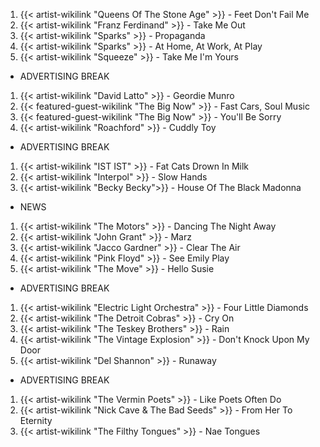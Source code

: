 1. {{< artist-wikilink "Queens Of The Stone Age" >}} - Feet Don't Fail Me
2. {{< artist-wikilink "Franz Ferdinand" >}} - Take Me Out
3. {{< artist-wikilink "Sparks" >}} - Propaganda
4. {{< artist-wikilink "Sparks" >}} - At Home, At Work, At Play
5. {{< artist-wikilink "Squeeze" >}} - Take Me I'm Yours

- ADVERTISING BREAK

1. {{< artist-wikilink "David Latto" >}} - Geordie Munro
2. {{< featured-guest-wikilink "The Big Now" >}} - Fast Cars, Soul Music
3. {{< featured-guest-wikilink "The Big Now" >}} - You'll Be Sorry
4. {{< artist-wikilink "Roachford" >}} - Cuddly Toy

- ADVERTISING BREAK

1. {{< artist-wikilink "IST IST" >}} - Fat Cats Drown In Milk
2. {{< artist-wikilink "Interpol" >}} - Slow Hands
3. {{< artist-wikilink "Becky Becky">}} - House Of The Black Madonna

- NEWS

1. {{< artist-wikilink "The Motors" >}} - Dancing The Night Away
2. {{< artist-wikilink "John Grant" >}} - Marz
3. {{< artist-wikilink "Jacco Gardner" >}} - Clear The Air
4. {{< artist-wikilink "Pink Floyd" >}} - See Emily Play
5. {{< artist-wikilink "The Move" >}} - Hello Susie 

- ADVERTISING BREAK

1. {{< artist-wikilink "Electric Light Orchestra" >}} - Four Little Diamonds
2. {{< artist-wikilink "The Detroit Cobras" >}} - Cry On
3. {{< artist-wikilink "The Teskey Brothers" >}} - Rain
4. {{< artist-wikilink "The Vintage Explosion" >}} - Don't Knock Upon My Door
5. {{< artist-wikilink "Del Shannon" >}} - Runaway

- ADVERTISING BREAK

1. {{< artist-wikilink "The Vermin Poets" >}} - Like Poets Often Do
2. {{< artist-wikilink "Nick Cave & The Bad Seeds" >}} - From Her To Eternity
3. {{< artist-wikilink "The Filthy Tongues" >}} - Nae Tongues
